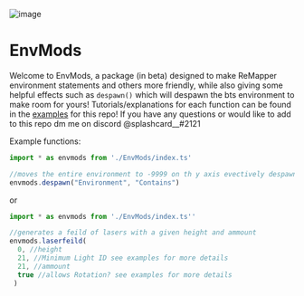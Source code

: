 ![image](https://user-images.githubusercontent.com/111317032/188249329-d8ed6957-e1d4-42da-a3a1-2292fb77e465.png)

# EnvMods
Welcome to EnvMods, a package (in beta) designed to make ReMapper environment statements and others more friendly, while also giving some helpful effects such as `despawn()` which will despawn the bts environment to make room for yours!  Tutorials/explanations for each function can be found in the [examples](https://github.com/Splashcard04/EnvMods/wiki/Examples) for this repo!  If you have any questions or would like to add to this repo dm me on discord @splashcard__#2121

Example functions:

```ts
import * as envmods from './EnvMods/index.ts'

//moves the entire environment to -9999 on th y axis evectively despawning it
envmods.despawn("Environment", "Contains")
```
or 

```ts
import * as envmods from './EnvMods/index.ts''

//generates a feild of lasers with a given height and ammount
envmods.laserfeild(
  0, //height
  21, //Minimum Light ID see examples for more details
  21, //ammount 
  true //allows Rotation? see examples for more details
 )
